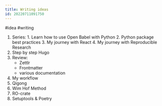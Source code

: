 ```yaml
---
title: Writing ideas
id: 20220711091750
---
```


#idea #writing

1. Series:
        1. Learn how to use Open Babel with Python
        2. Python package best practices
        3. My journey with React
        4. My journey with Reproducible Research
2. Step by step Hugo
3. Review:
    - Zettlr
    - Frontmatter
    - various documentation
4. My workflow
6. Qigong
7. Wim Hof Method
8. RO-crate
10. Setuptools & Poetry

